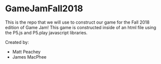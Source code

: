 # GameJamFall2018
This is the repo that we will use to construct our game for the Fall 2018 edition of Game Jam!  This game is constructed inside of an html file using the P5.js and P5.play javascript libraries.

Created by:

- Matt Peachey
- James MacPhee
